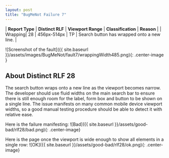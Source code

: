 ```yaml
---
layout: post
title: "BugMeNot Failure 7"
---
```

| **Report Type** | **Distinct RLF** | **Viewport Range** | **Classification** | **Reason** |
| Wrapping| 28 | 456px-514px | TP | Search button has wrapped onto a new line. | 

![Screenshot of the fault]({{ site.baseurl }}/assets/images/BugMeNot/fault7/wrappingWidth485.png){: .center-image }

## About Distinct RLF 28

The search button wraps onto a new line as the viewport becomes narrow. The developer should use fluid widths on the main search bar to ensure there is still enough room for the label, form box and button to be shown on a single line. The issue manifests on many common mobile device viewport widths, so a good manual testing procedure should be able to detect it with relative ease.

Here is the failure manifesting:
![Bad]({{ site.baseurl }}/assets/good-bad/rlf28/bad.png){: .center-image}

Here is the page once the viewport is wide enough to show all elements in a single row:
![OK]({{ site.baseurl }}/assets/good-bad/rlf28/ok.png){: .center-image}
